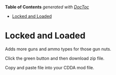 <!-- START doctoc generated TOC please keep comment here to allow auto update -->
<!-- DON'T EDIT THIS SECTION, INSTEAD RE-RUN doctoc TO UPDATE -->
**Table of Contents**  *generated with [DocToc](https://github.com/thlorenz/doctoc)*

- [Locked and Loaded](#locked-and-loaded)

<!-- END doctoc generated TOC please keep comment here to allow auto update -->

# Locked and Loaded
Adds more guns and ammo types for those gun nuts.

Click the green button and then download zip file.

Copy and paste file into your CDDA mod file.
